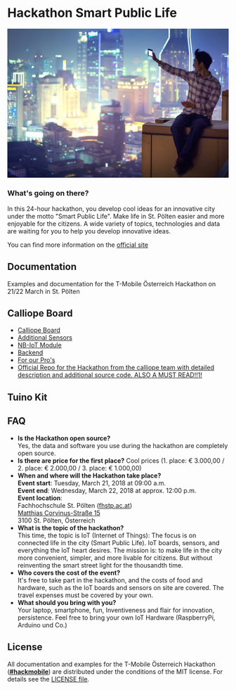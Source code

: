 # Hackathon Smart Public Life

![Hackathon Smart Public Life](assets/hackathon_banner.jpg)


### What's going on there?
In this 24-hour hackathon, you develop cool ideas for an innovative city under the motto "Smart Public Life". Make life in St. Pölten easier and more enjoyable for the citizens. A wide variety of topics, technologies and data are waiting for you to help you develop innovative ideas.

You can find more information on the [official site](https://business.t-mobile.at/kleinunternehmen/events/hackathon-smartpubliclife.php)


## Documentation
Examples and documentation for the T-Mobile Österreich Hackathon on 21/22 March in St. Pölten

## Calliope Board
* [Calliope Board](documentation/calliope.md)
* [Additional Sensors](documentation/sensors.md)
* [NB-IoT Module](documentation/nb-iot.md)
* [Backend](documentation/backend.md)
* [For our Pro's](documentation/install_yotta.md)
* [Official Repo for the Hackathon from the calliope team with detailed description and additional source code. ALSO A MUST READ!!1!](https://github.com/ubirch/telekom-nbiot-hackathon-2017)

## Tuino Kit

## FAQ
* **Is the Hackathon open source?**  
  Yes, the data and software you use during the hackathon are completely open source.  
* **Is there are price for the first place?**
  Cool prices (1. place: € 3.000,00 / 2. place: € 2.000,00 / 3. place: € 1.000,00)
* **When and where will the Hackathon take place?**  
  **Event start**: Tuesday, March 21, 2018 at 09:00 a.m.  
  **Event end**: Wednesday, March 22, 2018 at approx. 12:00 p.m.  
  **Event location**:  
  Fachhochschule St. Pölten ([fhstp.ac.at](https://fhstp.ac.at))  
  [Matthias Corvinus-Straße 15](https://goo.gl/vMRoXt)  
  3100 St. Pölten, Österreich
* **What is the topic of the hackathon?**  
  This time, the topic is IoT (Internet of Things): The focus is on connected life in the city (Smart Public Life). IoT boards, sensors, and everything the IoT heart desires. The mission is: to make life in the city more convenient, simpler, and more livable for citizens. But without reinventing the smart street light for the thousandth time.
* **Who covers the cost of the event?**  
  It's free to take part in the hackathon, and the costs of food and hardware, such as the IoT boards and sensors on site are covered. The travel expenses must be covered by your own.
* **What should you bring with you?**  
  Your laptop, smartphone, fun, Inventiveness and flair for innovation, persistence. Feel free to bring your own IoT Hardware (RaspberryPi, Arduino und Co.)

## License
All documentation and examples for the T-Mobile Österreich Hackathon ([**#hackmobile**](https://twitter.com/hashtag/hackmobile)) are distributed under the conditions of the MIT license. For details see the [LICENSE file](LICENSE).
